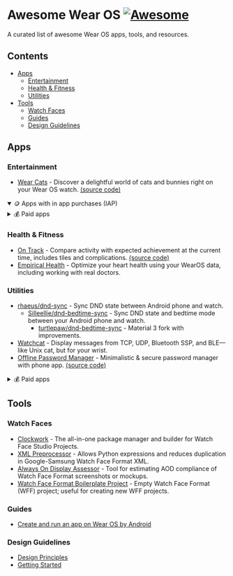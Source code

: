 # Awesome Wear OS [![Awesome](https://awesome.re/badge.svg)](https://awesome.re)

A curated list of awesome Wear OS apps, tools, and resources.

<!--
#### Submit your project

We welcome all Wear OS projects - free, paid, open or closed source! Check out our [contribution guidelines](CONTRIBUTING.md) to add your project!
-->
## Contents

- [Apps](#apps)
   - [Entertainment](#entertainment)
   - [Health & Fitness](#health--fitness)
   - [Utilities](#utilities)
- [Tools](#tools)
   - [Watch Faces](#watch-faces)
   - [Guides](#guides)
   - [Design Guidelines](#design-guidelines)

## Apps

### Entertainment

- [Wear Cats](https://play.google.com/store/apps/details?id=com.turtlepaw.cats) - Discover a delightful world of cats and bunnies right on your Wear OS watch. [(source code)](https://github.com/Turtlepaw/wear-cats)

<details open>
<summary>🪙 Apps with in app purchases (IAP)</summary>
</details>

<details>
<summary>💰 Paid apps</summary>
</details>

### Health & Fitness

- [On Track](https://play.google.com/store/apps/details?id=au.gondwanasoftware.ontrack) - Compare activity with expected achievement at the current time, includes tiles and complications. [(source code)](https://github.com/gondwanasoft/wear-os-on-track/tree/master)
- [Empirical Health](https://play.google.com/store/apps/details?id=com.empiricalhealth.EmpiricalHealth) - Optimize your heart health using your WearOS data, including working with real doctors.

### Utilities

- [rhaeus/dnd-sync](https://github.com/rhaeus/dnd-sync) - Sync DND state between Android phone and watch.
  - [Silleellie/dnd-bedtime-sync](https://github.com/Silleellie/dnd-bedtime-sync) - Sync DND state and bedtime mode between your Android phone and watch.
    - [turtlepaw/dnd-bedtime-sync](https://github.com/turtlepaw/dnd-bedtime-sync) - Material 3 fork with improvements.
- [Watchcat](https://github.com/AuroraRAS/watchcat) - Display messages from TCP, UDP, Bluetooth SSP, and BLE—like Unix cat, but for your wrist.
- [Offline Password Manager](https://play.google.com/store/apps/details?id=com.jackappsdev.password_manager) - Minimalistic & secure password manager with phone app. [(source code)](https://github.com/jagadeesh-k-2802/password-manager-compose)

<details>
<summary>💰 Paid apps</summary>

- [Offline Dictionary - English](https://play.google.com/store/apps/details?id=com.jackappsdev.dictionary_wear_en) - Access dictionary anytime, anywhere without internet on your wrist.
</details>

## Tools

### Watch Faces

- [Clockwork](https://github.com/Turtlepaw/clockwork) - The all-in-one package manager and builder for Watch Face Studio Projects.
- [XML Preprocessor](https://github.com/gondwanasoft/xml-preprocessor) - Allows Python expressions and reduces duplication in Google-Samsung Watch Face Format XML.
- [Always On Display Assessor](https://github.com/gondwanasoft/wff-aod) - Tool for estimating AOD compliance of Watch Face Format screenshots or mockups.
- [Watch Face Format Boilerplate Project](https://github.com/gondwanasoft/wff-boilerplate) - Empty Watch Face Format (WFF) project; useful for creating new WFF projects.

### Guides

- [Create and run an app on Wear OS by Android](https://developer.android.com/training/wearables/get-started/creating)

### Design Guidelines

- [Design Principles](https://developer.android.com/design/ui/wear/guides/foundations/design-principles)
- [Getting Started](https://developer.android.com/design/ui/wear/guides/foundations/getting-started)
